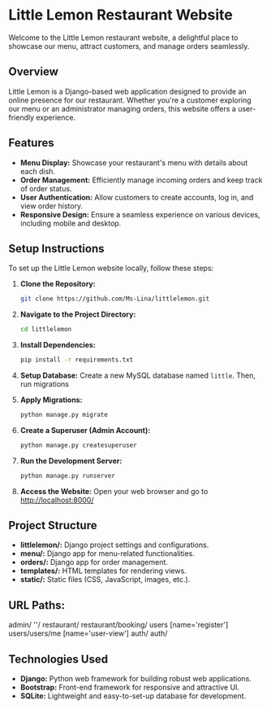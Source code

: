 # Little Lemon Restaurant Website

Welcome to the Little Lemon restaurant website, a delightful place to showcase our menu, attract customers, and manage orders seamlessly.

## Overview

Little Lemon is a Django-based web application designed to provide an online presence for our restaurant. Whether you're a customer exploring our menu or an administrator managing orders, this website offers a user-friendly experience.

## Features

- **Menu Display:** Showcase your restaurant's menu with details about each dish.
- **Order Management:** Efficiently manage incoming orders and keep track of order status.
- **User Authentication:** Allow customers to create accounts, log in, and view order history.
- **Responsive Design:** Ensure a seamless experience on various devices, including mobile and desktop.

## Setup Instructions

To set up the Little Lemon website locally, follow these steps:

1. **Clone the Repository:**
   ```bash
   git clone https://github.com/Ms-Lina/littlelemon.git
   ```

2. **Navigate to the Project Directory:**
   ```bash
   cd littlelemon
   ```

3. **Install Dependencies:**
   ```bash
   pip install -r requirements.txt
   ```
4. **Setup Database:**
Create a new MySQL database named `little`. Then, run migrations 

5. **Apply Migrations:**
   ```bash
   python manage.py migrate
   ```

6. **Create a Superuser (Admin Account):**
   ```bash
   python manage.py createsuperuser
   ```

7. **Run the Development Server:**
   ```bash
   python manage.py runserver
   ```

8. **Access the Website:**
   Open your web browser and go to [http://localhost:8000/](http://localhost:8000/)

## Project Structure

- **littlelemon/:** Django project settings and configurations.
- **menu/:** Django app for menu-related functionalities.
- **orders/:** Django app for order management.
- **templates/:** HTML templates for rendering views.
- **static/:** Static files (CSS, JavaScript, images, etc.).

## URL Paths:
admin/
''/
restaurant/
restaurant/booking/
users [name='register']
users/users/me [name='user-view']
auth/
auth/


## Technologies Used

- **Django:** Python web framework for building robust web applications.
- **Bootstrap:** Front-end framework for responsive and attractive UI.
- **SQLite:** Lightweight and easy-to-set-up database for development.



```

